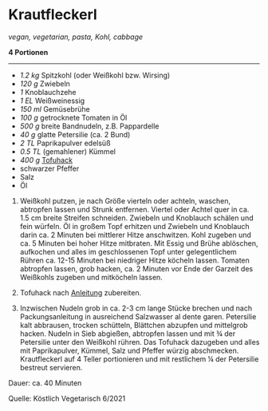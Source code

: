 # Krautfleckerl

*vegan, vegetarian, pasta, Kohl, cabbage*

**4 Portionen**

---

- *1.2 kg* Spitzkohl (oder Weißkohl bzw. Wirsing)
- *120 g* Zwiebeln
- *1* Knoblauchzehe
- *1 EL* Weißweinessig 
- *150 ml* Gemüsebrühe
- *100 g* getrocknete Tomaten in Öl
- *500 g* breite Bandnudeln, z.B. Pappardelle
- *40 g* glatte Petersilie (ca. 2 Bund)
- *2 TL* Paprikapulver edelsüß
- *0.5 TL* (gemahlener) Kümmel
- *400 g* [Tofuhack](https://github.com/tstehr/recipes/blob/master/Kruemelig_gebratener_Tofu.md)
- schwarzer Pfeffer
- Salz
- Öl

1. Weißkohl putzen, je nach Größe vierteln oder achteln, waschen, abtropfen lassen und Strunk entfernen. Viertel oder Achtel quer in ca. 1.5 cm breite Streifen schneiden. Zwiebeln und Knoblauch schälen und fein würfeln. Öl in großem Topf erhitzen und Zwiebeln und Knoblauch darin ca. 2 Minuten bei mittlerer Hitze anschwitzen. Kohl zugeben und ca. 5 Minuten bei hoher Hitze mitbraten. Mit Essig und Brühe ablöschen, aufkochen und alles im geschlossenen Topf unter gelegentlichem Rühren ca. 12-15 Minuten bei niedriger Hitze köcheln lassen. Tomaten abtropfen lassen, grob hacken, ca. 2 Minuten vor Ende der Garzeit des Weißkohls zugeben und mitköcheln lassen.

2. Tofuhack nach [Anleitung](https://github.com/tstehr/recipes/blob/master/Kruemelig_gebratener_Tofu.md) zubereiten.

3. Inzwischen Nudeln grob in ca. 2-3 cm lange Stücke brechen und nach Packungsanleitung in ausreichend Salzwasser al dente garen. Petersilie kalt abbrausen, trocken schütteln, Blättchen abzupfen und mittelgrob hacken. Nudeln in Sieb abgießen, abtropfen lassen und mit ¾ der Petersilie unter den Weißkohl rühren. Das Tofuhack dazugeben und alles mit Paprikapulver, Kümmel, Salz und Pfeffer würzig abschmecken. Krautfleckerl auf 4 Teller portionieren und mit restlichem ¼ der Petersilie bestreut servieren.

Dauer: ca. 40 Minuten

Quelle: Köstlich Vegetarisch 6/2021
